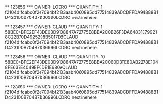 ** 123856
*** OWNER: LODRO
*** QUANTITY: 1
f2104d1fcabc0f2e7094bf2183aab4060895dd77514839ADCDFFDA94888B1D4231D0B704B7D36996LODRO
nextlinehere

** 123457
*** OWNER: CLAUD
*** QUANTITY: 1
58BE04BFE2EF43DE03D9108847A72775E8BBA2C0B26F3DA64831E799218C22B70D4925298B5017DBCLAUD
f2104d1fcabc0f2e7094bf2183aab4060895dd77514839ADCDFFDA94888B1D4231D0B704B7D36996LODRO
nextlinehere

** 123456
*** OWNER: CLAUD
*** QUANTITY: 10
58BE04BFE2EF43DE03D9108847A72775E8BBA2C060D3FE80AB2278E1048FE637E4049EF6DE1E680ACLAUD
f2104d1fcabc0f2e7094bf2183aab4060895dd77514839ADCDFFDA94888B1D4231D0B704B7D36996LODRO

** 123656
*** OWNER: LODRO
*** QUANTITY: 1
f2104d1fcabc0f2e7094bf2183aab4060895dd77514839ADCDFFDA94888B1D4231D0B704B7D36996LODRO
nextlinehere

